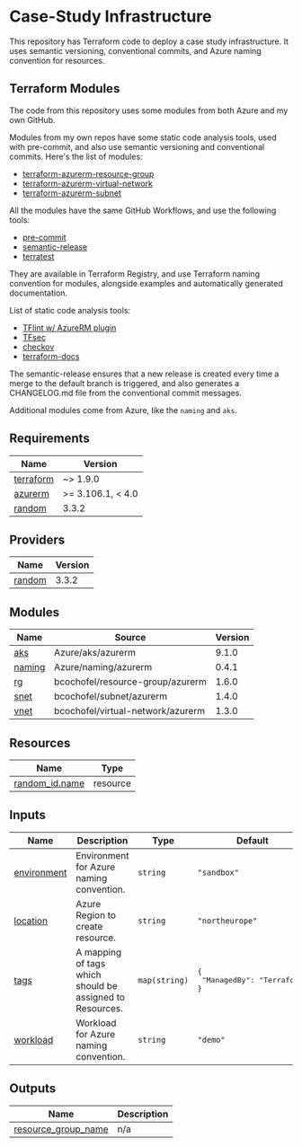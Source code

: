 # Case-Study Infrastructure

This repository has Terraform code to deploy a case study infrastructure.
It uses semantic versioning, conventional commits, and Azure naming convention for resources.

## Terraform Modules

The code from this repository uses some modules from both Azure and my own GitHub.

Modules from my own repos have some static code analysis tools, used with pre-commit, and also use semantic versioning and conventional commits.
Here's the list of modules:

- [terraform-azurerm-resource-group](https://github.com/bcochofel/terraform-azurerm-resource-group)
- [terraform-azurerm-virtual-network](https://github.com/bcochofel/terraform-azurerm-virtual-network)
- [terraform-azurerm-subnet](https://github.com/bcochofel/terraform-azurerm-subnet)

All the modules have the same GitHub Workflows, and use the following tools:

- [pre-commit](https://pre-commit.com/)
- [semantic-release](https://semantic-release.gitbook.io/semantic-release)
- [terratest](https://terratest.gruntwork.io/)

They are available in Terraform Registry, and use Terraform naming convention for modules, alongside examples and automatically generated documentation.

List of static code analysis tools:

- [TFlint w/ AzureRM plugin](https://github.com/terraform-linters/tflint)
- [TFsec](https://github.com/aquasecurity/tfsec)
- [checkov](https://www.checkov.io/)
- [terraform-docs](https://terraform-docs.io/)

The semantic-release ensures that a new release is created every time a merge to the default branch is triggered, and also generates a CHANGELOG.md file from the conventional commit messages.

Additional modules come from Azure, like the `naming` and `aks`.

<!-- BEGINNING OF PRE-COMMIT-TERRAFORM DOCS HOOK -->
## Requirements

| Name | Version |
|------|---------|
| <a name="requirement_terraform"></a> [terraform](#requirement\_terraform) | ~> 1.9.0 |
| <a name="requirement_azurerm"></a> [azurerm](#requirement\_azurerm) | >= 3.106.1, < 4.0 |
| <a name="requirement_random"></a> [random](#requirement\_random) | 3.3.2 |

## Providers

| Name | Version |
|------|---------|
| <a name="provider_random"></a> [random](#provider\_random) | 3.3.2 |

## Modules

| Name | Source | Version |
|------|--------|---------|
| <a name="module_aks"></a> [aks](#module\_aks) | Azure/aks/azurerm | 9.1.0 |
| <a name="module_naming"></a> [naming](#module\_naming) | Azure/naming/azurerm | 0.4.1 |
| <a name="module_rg"></a> [rg](#module\_rg) | bcochofel/resource-group/azurerm | 1.6.0 |
| <a name="module_snet"></a> [snet](#module\_snet) | bcochofel/subnet/azurerm | 1.4.0 |
| <a name="module_vnet"></a> [vnet](#module\_vnet) | bcochofel/virtual-network/azurerm | 1.3.0 |

## Resources

| Name | Type |
|------|------|
| [random_id.name](https://registry.terraform.io/providers/hashicorp/random/3.3.2/docs/resources/id) | resource |

## Inputs

| Name | Description | Type | Default | Required |
|------|-------------|------|---------|:--------:|
| <a name="input_environment"></a> [environment](#input\_environment) | Environment for Azure naming convention. | `string` | `"sandbox"` | no |
| <a name="input_location"></a> [location](#input\_location) | Azure Region to create resource. | `string` | `"northeurope"` | no |
| <a name="input_tags"></a> [tags](#input\_tags) | A mapping of tags which should be assigned to Resources. | `map(string)` | <pre>{<br>  "ManagedBy": "Terraform"<br>}</pre> | no |
| <a name="input_workload"></a> [workload](#input\_workload) | Workload for Azure naming convention. | `string` | `"demo"` | no |

## Outputs

| Name | Description |
|------|-------------|
| <a name="output_resource_group_name"></a> [resource\_group\_name](#output\_resource\_group\_name) | n/a |
<!-- END OF PRE-COMMIT-TERRAFORM DOCS HOOK -->
